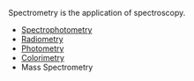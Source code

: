 Spectrometry is the application of spectroscopy.

- [Spectrophotometry](Spectrophotometry.md)
- [Radiometry](Radiometry.md)
- [Photometry](Photometry.md)
- [Colorimetry](Colorimetry.md)
- Mass Spectrometry
